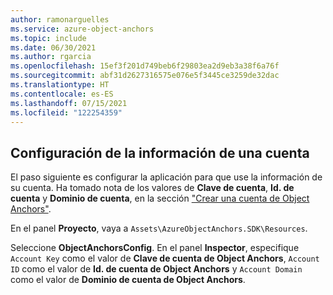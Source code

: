 ```yaml
---
author: ramonarguelles
ms.service: azure-object-anchors
ms.topic: include
ms.date: 06/30/2021
ms.author: rgarcia
ms.openlocfilehash: 15ef3f201d749beb6f29803ea2d9eb3a38f6a76f
ms.sourcegitcommit: abf31d2627316575e076e5f3445ce3259de32dac
ms.translationtype: HT
ms.contentlocale: es-ES
ms.lasthandoff: 07/15/2021
ms.locfileid: "122254359"
---
```

## <a name="configure-the-account-information"></a>Configuración de la información de una cuenta

El paso siguiente es configurar la aplicación para que use la información de su cuenta. Ha tomado nota de los valores de **Clave de cuenta**, **Id. de cuenta** y **Dominio de cuenta**, en la sección ["Crear una cuenta de Object Anchors"](#create-an-object-anchors-account).

En el panel **Proyecto**, vaya a `Assets\AzureObjectAnchors.SDK\Resources`. 

Seleccione **ObjectAnchorsConfig**. En el panel **Inspector**, especifique `Account Key` como el valor de **Clave de cuenta de Object Anchors**, `Account ID` como el valor de **Id. de cuenta de Object Anchors** y `Account Domain` como el valor de **Dominio de cuenta de Object Anchors**.
